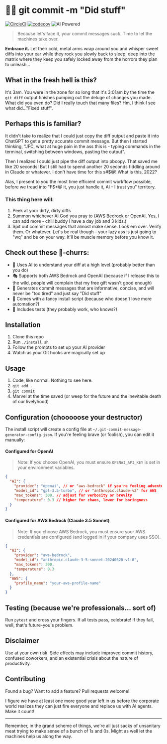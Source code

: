 # 🤖💬 git commit -m "Did stuff"

[![CircleCI](https://dl.circleci.com/status-badge/img/gh/delorenj/did-stuff/tree/main.svg?style=svg)](https://dl.circleci.com/status-badge/redirect/gh/delorenj/did-stuff/tree/main)
[![codecov](https://codecov.io/github/delorenj/did-stuff/graph/badge.svg?token=HVFQOW9TC6)](https://codecov.io/github/delorenj/did-stuff)
![AI Powered](https://img.shields.io/badge/powered%20by-skynet-blue)

> Because let's face it, your commit messages suck. Time to let the machines take over.


**Embrace it.** Let their cold, metal arms wrap around you and whisper sweet diffs into your ear while they rock you slowly back to sleep, deep into the matrix where they keep you safely locked away from the horrors they plan to unleash...

## What in the fresh hell is this?

It's 3am. You were in the zone for so long that it's 3:01am by the time the `git diff` output finishes pumping out the deluge of changes you made. What did you even do? Did I really touch that many files? Hm, I think I see what did..."Fixed stuff".

## Perhaps this is familiar?

It didn't take to realize that I could just copy the diff output and paste it into ChatGPT to get a pretty accurate commit message. But then I started thinking, "JFC, what at huge pain in the ass this is - typing commands in the terminal, switching between windows, pasting the output".

Then I realized I could just pipe the diff output into pbcopy. That saved me like 20 seconds! But I still had to spend another 20 seconds fiddling around in Claude or whatever. I don't have time for this s#$@! What is this, 2022? 

Alas, I present to you the most time efficient commit workflow possible, before we tread into "F$*@ it, you just handle it, AI - I trust you" territory.

### This thing here will:

1. Peek at your dirty, dirty diffs
2. Summon whichever AI God you pray to (AWS Bedrock or OpenAI. Yes, I can add more - chill buddy I have a day job and 3 kids.)
3. Spit out commit messages that almost make sense. Look em over. Verify them. Or whatever. Let's be real though - your lazy ass is just going to "wq" and be on your way. It'll be muscle memory before you know it.

## Check out these :foot:-churrs:

- 🧠 Uses AI to understand your diff at a high level (probably better than you do)
- 🎭 Supports both AWS Bedrock and OpenAI (because if I release this to the wild, people will complain that my free gift wasn't good enough)
- 🌈 Generates commit messages that are informative, concise, and will never be "too tired" and just say "Did stuff"
- 🚀 Comes with a fancy install script (because who doesn't love more automation?)
- 🧪 Includes tests (they probably work, who knows?)

## Installation

1. Clone this repo
2. Run `./install.sh`
3. Follow the prompts to set up your AI provider
4. Watch as your Git hooks are magically set up

## Usage

1. Code, like normal. Nothing to see here.
2. `git add .`
3. `git commit`
4. Marvel at the time saved (or weep for the future and the inevitable death of our livelyhood)

## Configuration (chooooose your destructor)

The install script will create a config file at `~/.git-commit-message-generator-config.json`. If you're feeling brave (or foolish), you can edit it manually:

#### Configured for OpenAI

> Note: If you choose OpenAI, you must ensure `OPENAI_API_KEY` is set in your environment variables.

```json
{
  "AI": {
    "provider": "openai", // or "aws-bedrock" if you're feeling adventurous
    "model_id": "gpt-3.5-turbo", // or "anthropic.claude-v2" for AWS
    "max_tokens": 300, // adjust for verbosity or brevity
    "temperature": 0.3 // higher for chaos, lower for boringness
  }
}
```

#### Configured for AWS Bedrock (Claude 3.5 Sonnet)

> Note: If you choose AWS Bedrock, you must ensure your AWS credentials are configured (and logged in if your company uses SSO).

```json
{
  "AI": {
    "provider": "aws-bedrock",
    "model_id": "anthropic.claude-3-5-sonnet-20240620-v1:0",
    "max_tokens": 300,
    "temperature": 0.3
  },
  "AWS": {
    "profile_name": "your-aws-profile-name"
  }
}
```

## Testing (because we're professionals... sort of)

Run `pytest` and cross your fingers. If all tests pass, celebrate! If they fail, well, that's future-you's problem.

## Disclaimer

Use at your own risk. Side effects may include improved commit history, confused coworkers, and an existential crisis about the nature of productivity.

## Contributing

Found a bug? Want to add a feature? Pull requests welcome!

I figure we have at least one more good year left in us before the corporate world realizes they can just fire everyone and replace us with AI agents. Make it count!

---

Remember, in the grand scheme of things, we're all just sacks of unsanitary meat trying to make sense of a bunch of 1s and 0s. Might as well let the machines help us along the way.